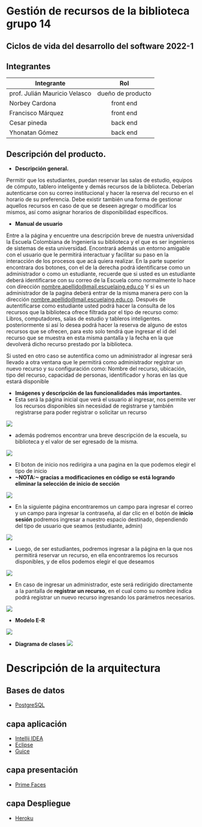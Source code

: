 # Gestión de recursos de la biblioteca grupo 14

## Ciclos de vida del desarrollo del software 2022-1


## Integrantes 

|           Integrante          |     Rol         |
|         -------------         | :-------------: |
| prof. Julián Mauricio Velasco |dueño de producto|
| Norbey Cardona                | front end       |
| Francisco Márquez             | front end       |
| Cesar pineda                  | back end        |
| Yhonatan Gómez                | back end        |




## Descripción del producto.

* **Descripción general.**

Permitir que los estudiantes, puedan reservar las salas de estudio, equipos de cómputo, tablero inteligente y demás recursos de la biblioteca. Deberían autenticarse con su correo institucional y hacer la reserva del recurso en el horario de su preferencia. Debe existir también una forma de gestionar aquellos recursos en caso de que se deseen agregar o modificar los mismos, así como asignar horarios de disponibilidad específicos.


    
* **Manual de usuario**

Entre a la página y encuentre una descripción breve de nuestra universidad la Escuela Colombiana de Ingeniería su biblioteca y el que es ser ingenieros de sistemas de esta universidad. 
Encontrará además un entorno amigable con el usuario que le permitirá interactuar y facilitar su paso en la interacción de los procesos que acá quiera realizar. En la parte superior encontrara dos botones, con el de la derecha podrá identificarse como un administrador o como un estudiante, recuerde que si usted es un estudiante deberá identificarse con su correo de la Escuela como normalmente lo hace con dirección nombre.apellido@mail.escuelaing.edu.co
Y si es un administrador de la pagina deberá entrar de la misma manera pero con la dirección nombre.apellido@mail.escuelaing.edu.co.
Después de autentificarse como estudiante usted podrá hacer la consulta de los recursos que la biblioteca ofrece filtrada por el tipo de recurso  como: Libros, computadores, salas de estudio y tableros inteligentes. posteriormente si así lo desea podrá hacer la reserva de alguno de estos recursos que se ofrecen, para esto solo tendrá que ingresar el id del recurso que se muestra en esta misma pantalla y la fecha en la que devolverá dicho recurso prestado por la biblioteca.

Si usted en otro caso se autentifica como un administrador al ingresar será llevado a otra ventana que le permitirá como administrador registrar un nuevo recurso y su configuración como: Nombre del recurso, ubicación, tipo del recurso, capacidad de personas, identificador y horas en las que estará disponible



* **Imágenes y descripción de las funcionalidades más importantes.**
* Esta será la página inicial que verá el usuario al ingresar, nos permite ver los recursos disponibles sin necesidad de registrarse y también registrarse para poder registrar o solicitar un recurso

![](https://github.com/NorbeyC/proycvds-grupo14/blob/circleci-project-setup/Imagen1.png)

* además podremos encontrar una breve descripción de la escuela, su biblioteca y el valor de ser egresado de la misma.

![](https://github.com/NorbeyC/proycvds-grupo14/blob/circleci-project-setup/Imagen2.png)

* El boton de inicio nos redirigira a una pagina en la que podemos elegir el tipo de inicio
 * **~NOTA:~ gracias a modificaciones en código se está logrando eliminar la selección de inicio de sección** 


![](https://github.com/NorbeyC/proycvds-grupo14/blob/circleci-project-setup/Imagen3.png)

* En la siguiente página encontraremos un campo para ingresar el correo y un campo para ingresar la contraseña, al dar clic en el botón de **inicio sesión** podremos ingresar a nuestro espacio destinado, dependiendo del tipo de usuario que seamos (estudiante, admin)

![](https://github.com/NorbeyC/proycvds-grupo14/blob/circleci-project-setup/Imagen4.png)

* Luego, de ser estudiantes, podremos ingresar a la página en la que nos permitirá reservar un recurso, en ella encontraremos los recursos disponibles, y de ellos podemos elegir el que deseamos


![](https://github.com/NorbeyC/proycvds-grupo14/blob/circleci-project-setup/Imagen5.png)

* En caso de ingresar un administrador, este será redirigido directamente a la pantalla de **registrar un recurso**, en el cual como su nombre indica podrá registrar un nuevo recurso ingresando los parámetros necesarios.

![](https://github.com/NorbeyC/proycvds-grupo14/blob/circleci-project-setup/Imagen7.png)


* **Modelo E-R**

![](https://github.com/NorbeyC/proycvds-grupo14/blob/circleci-project-setup/Diagrama%20E-R.jpeg)

* **Diagrama de clases**
![](https://github.com/NorbeyC/proycvds-grupo14/blob/circleci-project-setup/diagrama%20de%20clases.PNG)

# Descripción de la arquitectura
 ## Bases de datos
* [PostgreSQL](https://www.postgresql.org/)
## capa aplicación
* [Intellij IDEA](https://www.jetbrains.com/es-es/idea/)
* [Eclipse](https://www.eclipse.org/downloads/packages/)
* [Guice](https://www.baeldung.com/guice)
## capa presentación
* [Prime Faces](https://www.primefaces.org/)
## capa Despliegue
* [Heroku](https://www.heroku.com/)
